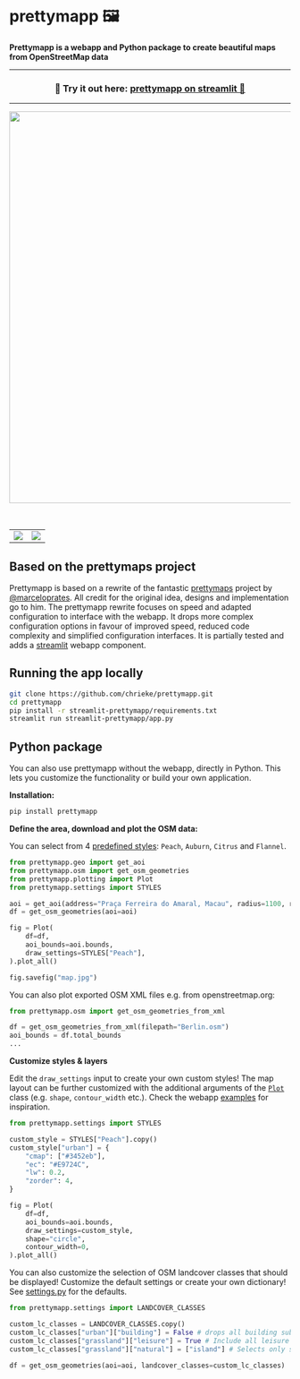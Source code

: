 # prettymapp 🖼️

**Prettymapp is a webapp and Python package to create beautiful maps from OpenStreetMap data**

---
<h3 align="center">
    🎈 Try it out here: <a href="https://prettymapp.streamlit.app/">prettymapp on streamlit 🎈 </a>
</h3>

---



<p align="center">
    <a href="https://prettymapp.streamlit.app/"><img src="./streamlit-prettymapp/example_prints/demo.gif" width=700></a>
</p>

<br>

<table>
    <tr><td><img src="./streamlit-prettymapp/example_prints/macau.png"></td><td><img src="./streamlit-prettymapp/example_prints/barcelona.png"></td></tr>
</table>

## Based on the prettymaps project

Prettymapp is based on a rewrite of the fantastic [prettymaps](https://github.com/marceloprates/prettymaps) project by
[@marceloprates](https://github.com/marceloprates). All credit for the original idea, designs and implementation go to him.
The prettymapp rewrite focuses on speed and adapted configuration to interface with the webapp.
It drops more complex configuration options in favour of improved speed, reduced code complexity and 
simplified configuration interfaces. It is partially tested and adds a [streamlit](https://streamlit.io/) webapp component.

## Running the app locally

```bash
git clone https://github.com/chrieke/prettymapp.git
cd prettymapp
pip install -r streamlit-prettymapp/requirements.txt
streamlit run streamlit-prettymapp/app.py
```

## Python package

You can also use prettymapp without the webapp, directly in Python. This lets you customize the functionality or 
build your own application.

**Installation:**

```bash
pip install prettymapp
```

**Define the area, download and plot the OSM data:**

You can select from 4 [predefined styles](prettymapp/settings.py#L35): `Peach`, `Auburn`, `Citrus` and `Flannel`.

```python
from prettymapp.geo import get_aoi
from prettymapp.osm import get_osm_geometries
from prettymapp.plotting import Plot
from prettymapp.settings import STYLES

aoi = get_aoi(address="Praça Ferreira do Amaral, Macau", radius=1100, rectangular=False)
df = get_osm_geometries(aoi=aoi)

fig = Plot(
    df=df,
    aoi_bounds=aoi.bounds,
    draw_settings=STYLES["Peach"],
).plot_all()

fig.savefig("map.jpg")
```

You can also plot exported OSM XML files e.g. from openstreetmap.org:

```python
from prettymapp.osm import get_osm_geometries_from_xml

df = get_osm_geometries_from_xml(filepath="Berlin.osm")
aoi_bounds = df.total_bounds
...
```

**Customize styles & layers**

Edit the `draw_settings` input to create your own custom styles! The map layout can be further customized with the additional arguments of the [`Plot`](prettymapp/plotting.py#L24) class (e.g. `shape`, `contour_width` etc.). Check the webapp [examples](streamlit-prettymapp/examples.json) for inspiration.

```python
from prettymapp.settings import STYLES

custom_style = STYLES["Peach"].copy()
custom_style["urban"] = {
    "cmap": ["#3452eb"],
    "ec": "#E9724C",
    "lw": 0.2,
    "zorder": 4,
}

fig = Plot(
    df=df,
    aoi_bounds=aoi.bounds,
    draw_settings=custom_style,
    shape="circle",
    contour_width=0,
).plot_all()

```

You can also customize the selection of OSM landcover classes that should be displayed! Customize the 
default settings or create your own dictionary! See [settings.py](prettymapp/settings.py#L3) for the defaults.

```python
from prettymapp.settings import LANDCOVER_CLASSES

custom_lc_classes = LANDCOVER_CLASSES.copy()
custom_lc_classes["urban"]["building"] = False # drops all building subclasses
custom_lc_classes["grassland"]["leisure"] = True # Include all leisure subclasses
custom_lc_classes["grassland"]["natural"] = ["island"] # Selects only specific natural subclasses

df = get_osm_geometries(aoi=aoi, landcover_classes=custom_lc_classes)
```